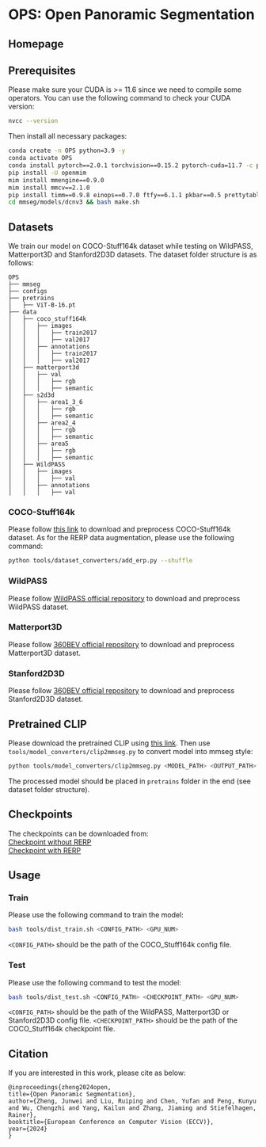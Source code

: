 # OPS: Open Panoramic Segmentation

## Homepage


## Prerequisites

Please make sure your CUDA is >= 11.6 since we need to compile some operators. You can use the following command to check your CUDA version:

```bash
nvcc --version
```

Then install all necessary packages:

```bash
conda create -n OPS python=3.9 -y
conda activate OPS
conda install pytorch==2.0.1 torchvision==0.15.2 pytorch-cuda=11.7 -c pytorch -c nvidia -y
pip install -U openmim
mim install mmengine==0.9.0
mim install mmcv==2.1.0
pip install timm==0.9.8 einops==0.7.0 ftfy==6.1.1 pkbar==0.5 prettytable==3.9.0 py360convert==0.1.0 regex==2023.10.3 six==1.16.0
cd mmseg/models/dcnv3 && bash make.sh
```

## Datasets

We train our model on COCO-Stuff164k dataset while testing on WildPASS, Matterport3D and Stanford2D3D datasets.
The dataset folder structure is as follows:

```
OPS
├── mmseg
├── configs
├── pretrains
│   ├── ViT-B-16.pt
├── data
│   ├── coco_stuff164k
│   │   ├── images
│   │   │   ├── train2017
│   │   │   ├── val2017
│   │   ├── annotations
│   │   │   ├── train2017
│   │   │   ├── val2017
│   ├── matterport3d
│   │   ├── val
│   │   │   ├── rgb
│   │   │   ├── semantic
│   ├── s2d3d
│   │   ├── area1_3_6
│   │   │   ├── rgb
│   │   │   ├── semantic
│   │   ├── area2_4
│   │   │   ├── rgb
│   │   │   ├── semantic
│   │   ├── area5
│   │   │   ├── rgb
│   │   │   ├── semantic
│   ├── WildPASS
│   │   ├── images
│   │   │   ├── val
│   │   ├── annotations
│   │   │   ├── val
```

### COCO-Stuff164k

Please follow [this link](https://github.com/open-mmlab/mmsegmentation/blob/main/docs/en/user_guides/2_dataset_prepare.md#coco-stuff-164k) to download
and preprocess COCO-Stuff164k dataset. As for the RERP data augmentation, please use the following command:

```bash
python tools/dataset_converters/add_erp.py --shuffle
```

### WildPASS

Please follow [WildPASS official repository](https://github.com/elnino9ykl/WildPASS) to download
and preprocess WildPASS dataset.

### Matterport3D

Please follow [360BEV official repository](https://github.com/jamycheung/360BEV) to download
and preprocess Matterport3D dataset.

### Stanford2D3D

Please follow [360BEV official repository](https://github.com/jamycheung/360BEV) to download
and preprocess Stanford2D3D dataset.

## Pretrained CLIP

Please download the pretrained CLIP using [this link](https://openaipublic.azureedge.net/clip/models/5806e77cd80f8b59890b7e101eabd078d9fb84e6937f9e85e4ecb61988df416f/ViT-B-16.pt).
Then use `tools/model_converters/clip2mmseg.py` to convert model into mmseg style:

```bash
python tools/model_converters/clip2mmseg.py <MODEL_PATH> <OUTPUT_PATH> 
```

The processed model should be placed in `pretrains` folder in the end (see dataset folder structure).

## Checkpoints

The checkpoints can be downloaded from: <br>
[Checkpoint without RERP](https://drive.google.com/file/d/1JlKFYKNc6MsRAyI5loAI0A4co5a87SHX/view?usp=sharing)  <br>
[Checkpoint with RERP](https://drive.google.com/file/d/1Wuc8bmmRMTxSwgrMZ_0MK1DkWLtUppvj/view?usp=sharing)

## Usage

### Train

Please use the following command to train the model:

```bash
bash tools/dist_train.sh <CONFIG_PATH> <GPU_NUM>
```

`<CONFIG_PATH>` should be the path of the COCO_Stuff164k config file.

### Test

Please use the following command to test the model:

```bash
bash tools/dist_test.sh <CONFIG_PATH> <CHECKPOINT_PATH> <GPU_NUM>
```

`<CONFIG_PATH>` should be the path of the WildPASS, Matterport3D or Stanford2D3D config file. `<CHECKPOINT_PATH>` should be the path of the COCO_Stuff164k checkpoint file.

## Citation
If you are interested in this work, please cite as below:

```text
@inproceedings{zheng2024open,
title={Open Panoramic Segmentation},
author={Zheng, Junwei and Liu, Ruiping and Chen, Yufan and Peng, Kunyu and Wu, Chengzhi and Yang, Kailun and Zhang, Jiaming and Stiefelhagen, Rainer},
booktitle={European Conference on Computer Vision (ECCV)},
year={2024}
}
```
